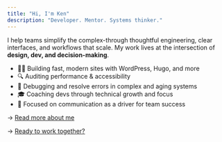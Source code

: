 ```yaml
---
title: "Hi, I'm Ken"
description: "Developer. Mentor. Systems thinker."
---
```


I help teams simplify the complex-through thoughtful engineering, clear interfaces, and workflows that scale. My work lives at the intersection of **design, dev, and decision-making**.

- 👨‍💻 Building fast, modern sites with WordPress, Hugo, and more
- 🔍 Auditing performance & accessibility
- 🐞 Debugging and resolve errors in complex and aging systems
- 🎓 Coaching devs through technical growth and focus
- 📣 Focused on communication as a driver for team success

→ [Read more about me](/about)

→ [Ready to work together?](/hire)
